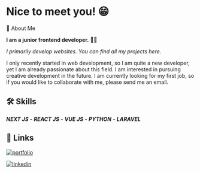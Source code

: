 # Nice to meet you! 😁

🚀 About Me

**I am a junior frontend developer.** 🧑‍💻

*I primarily develop websites. You can find all my projects here.*

I only recently started in web development, so I am quite a new developer, yet I am already passionate about this field. I am interested in pursuing creative development in the future. I am currently looking for my first job, so if you would like to collaborate with me, please send me an email.

## 🛠 Skills

***NEXT JS*** - ***REACT JS*** - ***VUE JS*** - ***PYTHON*** - ***LARAVEL***

## 🔗 Links
[![portfolio](https://img.shields.io/badge/my_portfolio-000?style=for-the-badge&logo=ko-fi&logoColor=white)](https://www.makeitdifferently.com/)

[![linkedin](https://img.shields.io/badge/linkedin-0A66C2?style=for-the-badge&logo=linkedin&logoColor=white)](https://www.linkedin.com/in/dylan-vivant/)

<!--
**dylanvivant/dylanvivant** is a ✨ _special_ ✨ repository because its `README.md` (this file) appears on your GitHub profile.
